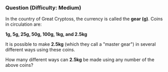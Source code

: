 ### Question (Difficulty: Medium)

In the country of Great Cryptoss, the currency is called the **gear (g)**. Coins in circulation are:

**1g, 5g, 25g, 50g, 100g, 1kg, and 2.5kg**

It is possible to make **2.5kg** (which they call a "master gear") in several different ways using these coins.

How many different ways can **2.5kg** be made using any number of the above coins?
